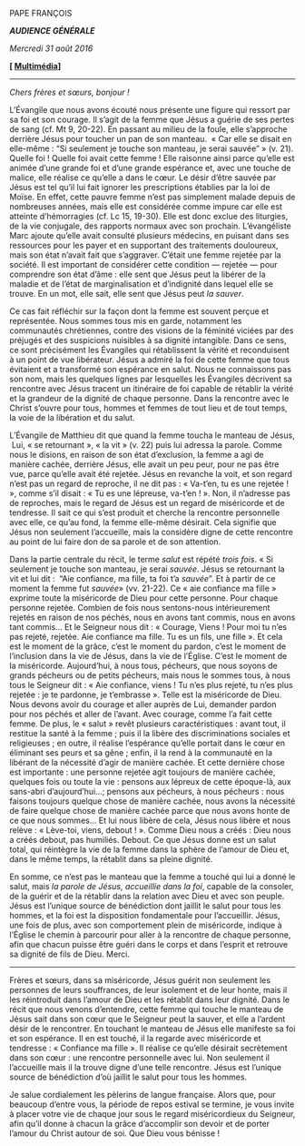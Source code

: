 PAPE FRANÇOIS

***AUDIENCE GÉNÉRALE***

*Mercredi 31 août 2016*

**[ [Multimédia](http://w2.vatican.va/content/francesco/fr/events/event.dir.html/content/vaticanevents/fr/2016/8/31/udienzagenerale.html)]**

* * *

*Chers frères et sœurs, bonjour !*

L’Évangile que nous avons écouté nous présente une figure qui ressort par sa foi et son courage. Il s’agit de la femme que Jésus a guérie de ses pertes de sang (cf. Mt 9, 20-22). En passant au milieu de la foule, elle s’approche derrière Jésus pour toucher un pan de son manteau.  « Car elle se disait en elle-même : “Si seulement je touche son manteau, je serai sauvée” » (v. 21). Quelle foi ! Quelle foi avait cette femme ! Elle raisonne ainsi parce qu’elle est animée d’une grande foi et d’une grande espérance et, avec une touche de malice, elle réalise ce qu’elle a dans le cœur. Le désir d’être sauvée par Jésus est tel qu’il lui fait ignorer les prescriptions établies par la loi de Moïse. En effet, cette pauvre femme n’est pas simplement malade depuis de nombreuses années, mais elle est considérée comme impure car elle est atteinte d’hémorragies (cf. Lc 15, 19-30). Elle est donc exclue des liturgies, de la vie conjugale, des rapports normaux avec son prochain. L’évangéliste Marc ajoute qu’elle avait consulté plusieurs médecins, en puisant dans ses ressources pour les payer et en supportant des traitements douloureux, mais son état n’avait fait que s’aggraver. C’était une femme rejetée par la société. Il est important de considérer cette condition — rejetée — pour comprendre son état d’âme : elle sent que Jésus peut la libérer de la maladie et de l’état de marginalisation et d’indignité dans lequel elle se trouve. En un mot, elle sait, elle sent que Jésus peut *la sauver*.

Ce cas fait réfléchir sur la façon dont la femme est souvent perçue et représentée. Nous sommes tous mis en garde, notamment les communautés chrétiennes, contre des visions de la féminité viciées par des préjugés et des suspicions nuisibles à sa dignité intangible. Dans ce sens, ce sont précisément les Évangiles qui rétablissent la vérité et reconduisent à un point de vue libérateur. Jésus a admiré la foi de cette femme que tous évitaient et a transformé son espérance en salut. Nous ne connaissons pas son nom, mais les quelques lignes par lesquelles les Évangiles décrivent sa rencontre avec Jésus tracent un itinéraire de foi capable de rétablir la vérité et la grandeur de la dignité de chaque personne. Dans la rencontre avec le Christ s’ouvre pour tous, hommes et femmes de tout lieu et de tout temps, la voie de la libération et du salut.

L’Évangile de Matthieu dit que quand la femme toucha le manteau de Jésus,  Lui, « se retournant », « la vit » (v. 22) puis lui adressa la parole. Comme nous le disions, en raison de son état d’exclusion, la femme a agi de manière cachée, derrière Jésus, elle avait un peu peur, pour ne pas être vue, parce qu’elle avait été rejetée. Jésus en revanche la voit, et son regard n’est pas un regard de reproche, il ne dit pas : « Va-t’en, tu es une rejetée ! », comme s’il disait : « Tu es une lépreuse, va-t’en ! ». Non, il n’adresse pas de reproches, mais le regard de Jésus est un regard de miséricorde et de tendresse. Il sait ce qui s’est produit et cherche la rencontre personnelle avec elle, ce qu’au fond, la femme elle-même désirait. Cela signifie que Jésus non seulement l’accueille, mais la considère digne de cette rencontre au point de lui faire don de sa parole et de son attention.

Dans la partie centrale du récit, le terme *salut* est répété *trois fois*. « Si seulement je touche son manteau, je serai *sauvée*. Jésus se retournant la vit et lui dit :  “Aie confiance, ma fille, ta foi t’a *sauvée*”. Et à partir de ce moment la femme fut *sauvée*» (vv. 21-22). Ce « aie confiance ma fille » exprime toute la miséricorde de Dieu pour cette personne. Pour chaque personne rejetée. Combien de fois nous sentons-nous intérieurement rejetés en raison de nos péchés, nous en avons tant commis, nous en avons tant commis... Et le Seigneur nous dit : « Courage, Viens ! Pour moi tu n’es pas rejeté, rejetée. Aie confiance ma fille. Tu es un fils, une fille ». Et cela est le moment de la grâce, c’est le moment du pardon, c’est le moment de l’inclusion dans la vie de Jésus, dans la vie de l’Église. C’est le moment de la miséricorde. Aujourd’hui, à nous tous, pécheurs, que nous soyons de grands pécheurs ou de petits pécheurs, mais nous le sommes tous, à nous tous le Seigneur dit : « Aie confiance, viens ! Tu n’es plus rejeté, tu n’es plus rejetée : je te pardonne, je t’embrasse ». Telle est la miséricorde de Dieu. Nous devons avoir du courage et aller auprès de Lui, demander pardon pour nos péchés et aller de l’avant. Avec courage, comme l’a fait cette femme. De plus, le « salut » revêt plusieurs caractéristiques : avant tout, il restitue la santé à la femme ; puis il la libère des discriminations sociales et religieuses ; en outre, il réalise l’espérance qu’elle portait dans le cœur en éliminant ses peurs et sa gêne ; enfin, il la rend à la communauté en la libérant de la nécessité d’agir de manière cachée. Et cette dernière chose est importante : une personne rejetée agit toujours de manière cachée, quelques fois ou toute la vie : pensons aux lépreux de cette époque-là, aux sans-abri d’aujourd’hui...; pensons aux pécheurs, à nous pécheurs : nous faisons toujours quelque chose de manière cachée, nous avons la nécessité de faire quelque chose de manière cachée parce que nous avons honte de ce que nous sommes... Et lui nous libère de cela, Jésus nous libère et nous relève : « Lève-toi, viens, debout ! ». Comme Dieu nous a créés : Dieu nous a créés debout, pas humiliés. Debout. Ce que Jésus donne est un salut total, qui réintègre la vie de la femme dans la sphère de l’amour de Dieu et, dans le même temps, la rétablit dans sa pleine dignité.

En somme, ce n’est pas le manteau que la femme a touché qui lui a donné le salut, mais *la parole de Jésus, accueillie dans la foi*, capable de la consoler, de la guérir et de la rétablir dans la relation avec Dieu et avec son peuple. Jésus est l’unique source de bénédiction dont jaillit le salut pour tous les hommes, et la foi est la disposition fondamentale pour l’accueillir. Jésus, une fois de plus, avec son comportement plein de miséricorde, indique à l’Église le chemin à parcourir pour aller à la rencontre de chaque personne, afin que chacun puisse être guéri dans le corps et dans l’esprit et retrouve sa dignité de fils de Dieu. Merci.

* * *

Frères et sœurs, dans sa miséricorde, Jésus guérit non seulement les personnes de leurs souffrances, de leur isolement et de leur honte, mais il les réintroduit dans l’amour de Dieu et les rétablit dans leur dignité. Dans le récit que nous venons d’entendre, cette femme qui touche le manteau de Jésus sait dans son cœur que le Seigneur peut la sauver, et elle a l’ardent désir de le rencontrer. En touchant le manteau de Jésus elle manifeste sa foi et son espérance. Il en est touché, il la regarde avec miséricorde et tendresse : « Confiance ma fille ». Il réalise ce qu’elle désirait secrètement dans son cœur : une rencontre personnelle avec lui. Non seulement il l’accueille mais il la trouve digne d’une telle rencontre. Jésus est l’unique source de bénédiction d’où jaillit le salut pour tous les hommes.

Je salue cordialement les pèlerins de langue française. Alors que, pour beaucoup d’entre vous, la période de repos estival se termine, je vous invite à placer votre vie de chaque jour sous le regard miséricordieux du Seigneur, afin qu’il donne à chacun la grâce d’accomplir son devoir et de porter l’amour du Christ autour de soi. Que Dieu vous bénisse !